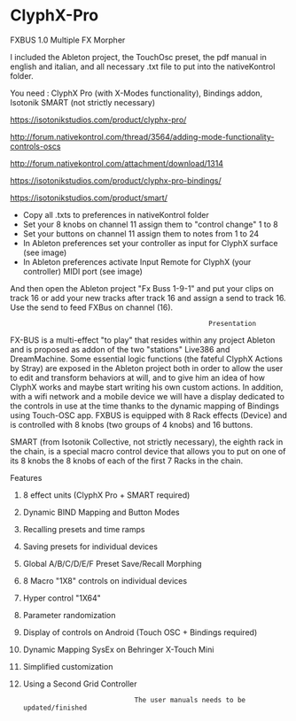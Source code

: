 # ClyphX-Pro

FXBUS 1.0 Multiple FX Morpher

I included the Ableton project, the TouchOsc preset, the pdf manual in english and italian, and all necessary .txt file to put into the nativeKontrol folder.

You need :
ClyphX Pro (with X-Modes functionality), 
Bindings addon, 
Isotonik SMART (not strictly necessary)

https://isotonikstudios.com/product/clyphx-pro/

http://forum.nativekontrol.com/thread/3564/adding-mode-functionality-controls-oscs 

http://forum.nativekontrol.com/attachment/download/1314

https://isotonikstudios.com/product/clyphx-pro-bindings/

https://isotonikstudios.com/product/smart/


- Copy all .txts to preferences in nativeKontrol folder
- Set your 8 knobs on channel 11 assign them to "control change" 1 to 8 
- Set your buttons on channel 11 assign them to notes from 1 to 24
- In Ableton preferences set your controller as input for ClyphX surface (see image)
- In Ableton preferences activate Input Remote for ClyphX (your controller) MIDI port (see image)


And then open the Ableton project "Fx Buss 1-9-1" and put your clips on track 16 or add your new tracks after track 16 and assign a send to track 16. Use the send to feed FXBus on channel (16).

                                                      Presentation 
                                                      
FX-BUS is a multi-effect "to play" that resides within any project Ableton and is proposed as addon of the two "stations" Live386 and DreamMachine.
Some essential logic functions (the fateful ClyphX Actions by Stray) are exposed in the Ableton project both in order to allow the user to edit and transform behaviors at will, and to give him an idea of how ClyphX works and maybe start writing his own custom actions.
In addition, with a wifi network and a mobile device we will have a display dedicated to the controls in use at the time thanks to the dynamic mapping of Bindings using Touch-OSC app.
FXBUS is equipped with 8 Rack effects (Device) and is controlled with 8 knobs (two groups of 4 knobs) and 16 buttons.

SMART (from Isotonik Collective, not strictly necessary), the eighth rack in the chain, is a special macro control device that allows you to put on one of its 8 knobs the 8 knobs of each of the first 7 Racks in the chain. 

Features
1. 8 effect units (ClyphX Pro + SMART required)
2. Dynamic BIND Mapping and Button Modes
3. Recalling presets and time ramps
4. Saving presets for individual devices
5. Global A/B/C/D/E/F Preset Save/Recall Morphing
6. 8 Macro "1X8" controls on individual devices
7. Hyper control "1X64"
8. Parameter randomization
9. Display of controls on Android (Touch OSC + Bindings required)
10. Dynamic Mapping SysEx on Behringer X-Touch Mini
11. Simplified customization
12. Using a Second Grid Controller


                                    The user manuals needs to be updated/finished
                                    
                                    
                                    
                                    
                                    
